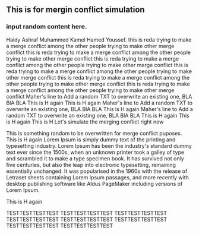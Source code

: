 ## This is for mergin conflict simulation
### input random content here.

Haidy Ashraf Muhammed Kamel Hamed Youssef.
this is reda trying to make a merge conflict among the other people trying to make other merge conflict
this is reda trying to make a merge conflict among the other people trying to make other merge conflict
this is reda trying to make a merge conflict among the other people trying to make other merge conflict
this is reda trying to make a merge conflict among the other people trying to make other merge conflict
this is reda trying to make a merge conflict among the other people trying to make other merge conflict
this is reda trying to make a merge conflict among the other people trying to make other merge conflict
Maher's line to Add a random TXT to overwrite an existing one, BLA BlA BLA
This is H again
This is H again
Maher's line to Add a random TXT to overwrite an existing one, BLA BlA BLA
This is H again
Maher's line to Add a random TXT to overwrite an existing one, BLA BlA BLA
This is H again
This is H again
This is H
Let's simulate the merging conflict
right now

This is something random to be overwritten for merge conflict puposes.
This is H again
Lorem Ipsum is simply dummy text of the printing and typesetting industry. Lorem Ipsum has been the industry's standard dummy\
text ever since the 1500s, when an unknown printer took a galley of type and scrambled it to make a type specimen book. It has
survived not only five centuries, but also the leap into electronic typesetting, remaining essentially unchanged. It was
popularised in the 1960s with the release of Letraset sheets containing Lorem Ipsum passages, and more recently with desktop
publishing software like Aldus PageMaker including versions of Lorem Ipsum.

This is H again

TESTTESTTESTTEST
TESTTESTTESTTEST
TESTTESTTESTTEST
TESTTESTTESTTEST
TESTTESTTESTTEST
TESTTESTTESTTEST
TESTTESTTESTTEST
TESTTESTTESTTEST
